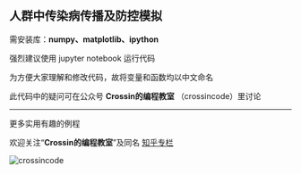 ## 人群中传染病传播及防控模拟

需安装库：**numpy、matplotlib、ipython**

强烈建议使用 jupyter notebook 运行代码

为方便大家理解和修改代码，故将变量和函数均以中文命名

此代码中的疑问可在公众号 **Crossin的编程教室** （crossincode）里讨论

----

更多实用有趣的例程

欢迎关注“**Crossin的编程教室**”及同名 [知乎专栏](https://zhuanlan.zhihu.com/crossin)

![crossincode](../crossin-logo.png)
